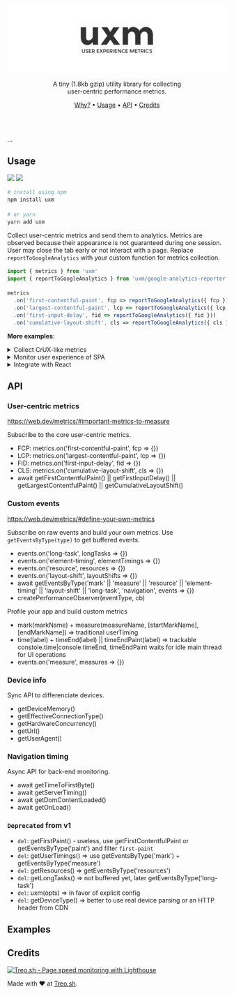 <p align="center">
  <img src="./docs/logo.png" />
</p>

<p align="center">
  A tiny (1.8kb gzip) utility library for collecting<br />
  user-centric performance metrics.
</p>

<p align="center">
  <a href="#">Why?</a> • <a href="#usage">Usage</a> • <a href="#api">API</a> • <a href="#credits">Credits</a>
</p>

<br/>
<br/>

...

## Usage

[![](https://img.shields.io/npm/v/uxm.svg)](https://npmjs.org/package/uxm)
[![](https://img.shields.io/badge/license-MIT-blue.svg)](./LICENSE)

```bash
# install using npm
npm install uxm

# or yarn
yarn add uxm
```

Collect user-centric metrics and send them to analytics.
Metrics are observed because their appearance is not guaranteed during one session. User may close the tab early or not interact with a page.
Replace `reportToGoogleAnalytics` with your custom function for metrics collection.

```js
import { metrics } from 'uxm'
import { reportToGoogleAnalytics } from 'uxm/google-analytics-reporter'

metrics
  .on('first-contentful-paint', fcp => reportToGoogleAnalytics({ fcp })
  .on('largest-contentful-paint', lcp => reportToGoogleAnalytics({ lcp }))
  .on('first-input-delay', fid => reportToGoogleAnalytics({ fid }))
  .on('cumulative-layout-shift', cls => reportToGoogleAnalytics({ cls }))
```

**More examples**:

<details>
 <summary>Collect CrUX-like metrics</summary><br>

...

```js
import {
  getTimeToFirstByte,
  getFirstContentfulPaint,
  getDomContentLoaded,
  getOnLoad,
  metrics,
  getHardwareConcurrency,
  getEffectiveConnectionType,
  getDeviceMemory,
  getUrl
} from 'uxm'
// later, track sessionId and debounce events
import { reportMetrics } from 'uxm/api-reporter'

const loadMetrics = {
  ttfb: await getTimeToFirstByte(),
  fcp: await getFirstContentfulPaint(),
  dcl: await getDomContentLoaded(),
  ol: await getOnLoad()
}

const device = {
  effectiveConnectionType: getEffectiveConnectionType(),
  url: getUrl()
}

reportMetrics({ ...loadMetrics, ...device })

// report delayed metrics
metrics
  .on('largest-contentful-paint', lcp => reportMetrics({ lcp }))
  .on('first-input-delay', fid => reportMetrics({ fid }))
  .on('cumulative-layout-shift', cls => reportMetrics({ cls }))
```

</details>

<details>
 <summary>Monitor user experience of SPA</summary><br>

...

```js
import { observer, time, timeEnd, timeEndPaint } from 'uxm'

// collect CrUX metrics like in prev example
// ...
// observe SPA events
observer.on('measures', measures => reportEvents('measures', parseMeasures(measures))) // ignore <1s
observer.on('long-tasks', longTasks => reportEvents('longTasks', parseLongTasks(longTasks))) // use only duration
observer.on('resources', resources => reportEvents('resources', parseResources(resources))) // only XHR
observer.on('layout-shifts', layoutShifts => reportEvents('layoutShifts', parseLayoutShifts(layoutShifts))) // round to % & only values

// track performance with custom metrics
time('render')
await render() // perform UI render
timeEndPaint('render') // report only after all the paints finished

time('compute')
computeSomething() // perform heavy compute and track exact time
timeEnd('compute') // report it, use time & timeEnd as trackable console.time + console.timeEnd
```

</details>

<details>
 <summary>Integrate with React</summary><br>

...

```js
// from
import { useEffect } from 'react'
import { time, timeEndPaint } from 'uxm'

export const App = () => {
  time('renderApp')
  useEffect(() => {
    timeEndPaint('renderApp')
  }, [])
  return <div className="app">Hello</div>
}

// or:
import { useTime } from 'uxm/react'

export const App = () => {
  useTime('renderApp')
  return <div className="app">Hello</div>
}

function useTime(label) {
  time(label)
  useEffect(() => {
    timeEndPaint(label) // wait for the paint
  }, []) // only once
}

// report "measures" to analytics
observer.on('measures', (measures) => reportEvents(measures))
```

</details>

## API

### User-centric metrics

https://web.dev/metrics/#important-metrics-to-measure

Subscribe to the core user-centric metrics.

- FCP: metrics.on('first-contentful-paint', fcp => {})
- LCP: metrics.on('largest-contentful-paint', lcp => {})
- FID: metrics.on('first-input-delay', fid => {})
- CLS: metrics.on('cumulative-layout-shift', cls => {})
- await getFirstContentfulPaint() || getFirstInputDelay() || getLargestContentfulPaint() || getCumulativeLayoutShift()

### Custom events

https://web.dev/metrics/#define-your-own-metrics

Subscribe on raw events and build your own metrics.
Use `getEventsByType(type)` to get buffered events.

- events.on('long-task', longTasks => {})
- events.on('element-timing', elementTimings => {})
- events.on('resource', resources => {})
- events.on('layout-shift', layoutShifts => {})
- await getEventsByType('mark' || 'measure' || 'resource' || 'element-timing' || 'layout-shift' || 'long-task', 'navigation', events => {})
- createPerformanceObserver(eventType, cb)

Profile your app and build custom metrics

- mark(markName) + measure(measureName, [startMarkName], [endMarkName]) => traditional userTiming
- time(label) + timeEnd(label) || timeEndPaint(label) => trackable constole.time|console.timeEnd, timeEndPaint waits for idle main thread for UI operations
- events.on('measure', measures => {})

### Device info

Sync API to differenciate devices.

- getDeviceMemory()
- getEffectiveConnectionType()
- getHardwareConcurrency()
- getUrl()
- getUserAgent()

### Navigation timing

Async API for back-end monitoring.

- await getTimeToFirstByte()
- await getServerTiming()
- await getDomContentLoaded()
- await getOnLoad()

### `Deprecated` from v1

- `del`: getFirstPaint() - useless, use getFirstContentfulPaint or getEventsByType('paint') and filter `first-paint`
- `del`: getUserTimings() => use getEventsByType('mark') + getEventsByType('measure')
- `del`: getResources() => getEventsByType('resources')
- `del`: getLongTasks() => not buffered yet, later getEventsByType('long-task')
- `del`: uxm(opts) => in favor of explicit config
- `del`: getDeviceType() => better to use real device parsing or an HTTP header from CDN

## Examples

## Credits

[![Treo.sh - Page speed monitoring with Lighthouse](https://user-images.githubusercontent.com/158189/66038877-a06abd80-e513-11e9-837f-097f44544326.jpg)](https://treo.sh/)

Made with ❤️ at [Treo.sh](https://treo.sh/).
